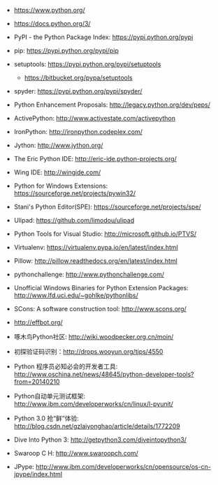 * https://www.python.org/
* https://docs.python.org/3/
* PyPI - the Python Package Index: https://pypi.python.org/pypi
* pip: https://pypi.python.org/pypi/pip
* setuptools: https://pypi.python.org/pypi/setuptools
    * https://bitbucket.org/pypa/setuptools
* spyder: https://pypi.python.org/pypi/spyder/
* Python Enhancement Proposals: http://legacy.python.org/dev/peps/

* ActivePython: http://www.activestate.com/activepython

* IronPython: http://ironpython.codeplex.com/
* Jython: http://www.jython.org/

* The Eric Python IDE: http://eric-ide.python-projects.org/
* Wing IDE: http://wingide.com/
* Python for Windows Extensions: https://sourceforge.net/projects/pywin32/
* Stani's Python Editor(SPE): https://sourceforge.net/projects/spe/
* Ulipad: https://github.com/limodou/ulipad

* Python Tools for Visual Studio: http://microsoft.github.io/PTVS/
* Virtualenv: https://virtualenv.pypa.io/en/latest/index.html
* Pillow: http://pillow.readthedocs.org/en/latest/index.html
* pythonchallenge: http://www.pythonchallenge.com/
* Unofficial Windows Binaries for Python Extension Packages: http://www.lfd.uci.edu/~gohlke/pythonlibs/
* SCons: A software construction tool: http://www.scons.org/

* http://effbot.org/
* 啄木鸟Python社区: http://wiki.woodpecker.org.cn/moin/

* 初探验证码识别：http://drops.wooyun.org/tips/4550
* Python 程序员必知必会的开发者工具: http://www.oschina.net/news/48645/python-developer-tools?from=20140210
* Python自动单元测试框架: http://www.ibm.com/developerworks/cn/linux/l-pyunit/
* Python 3.0 抢“鲜”体验: http://blog.csdn.net/gzlaiyonghao/article/details/1772209
* Dive Into Python 3: http://getpython3.com/diveintopython3/
* Swaroop C H: http://www.swaroopch.com/
* JPype: http://www.ibm.com/developerworks/cn/opensource/os-cn-jpype/index.html
